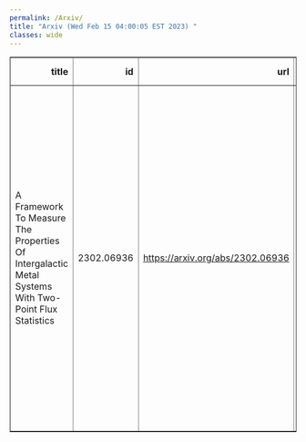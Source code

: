 ```yaml
---
permalink: /Arxiv/
title: "Arxiv (Wed Feb 15 04:00:05 EST 2023) "
classes: wide
---
```

<table border="1" class="dataframe">
  <thead>
    <tr style="text-align: right;">
      <th>title</th>
      <th>id</th>
      <th>url</th>
      <th>authors</th>
      <th>Local Authors</th>
    </tr>
  </thead>
  <tbody>
    <tr>
      <td>A Framework To Measure The Properties Of Intergalactic Metal Systems   With Two-Point Flux Statistics</td>
      <td>2302.06936</td>
      <td><a href="https://arxiv.org/abs/2302.06936" target="_blank">https://arxiv.org/abs/2302.06936</a></td>
      <td>Naim Göksel Karaçaylı, Paul Martini, David H. Weinberg, Vid Iršič, J. Aguilar, S. Ahlen, D. Brooks, A. De La Macorra, A. Font-Ribera, S. Gontcho A Gontcho, J. Guy, T. Kisner, R. Miquel, C. Poppett, C. Ravoux, M. Schubnell, G. Tarlé, B. A. Weaver, Z. Zhou</td>
      <td>David Weinberg, Paul Martini</td>
    </tr>
  </tbody>
</table>